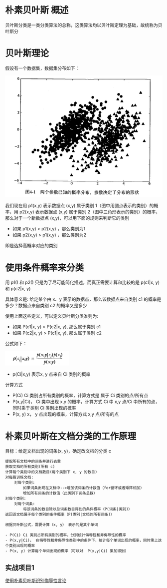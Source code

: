 # 朴素贝叶斯 概述
贝叶斯分类是一类分类算法的总称，这类算法均以贝叶斯定理为基础，故统称为贝叶斯分


# 贝叶斯理论
假设有一个数据集，数据集分布如下：

![](./images/%E6%9C%B4%E7%B4%A0%E8%B4%9D%E5%8F%B6%E6%96%AF%E7%A4%BA%E4%BE%8B%E6%95%B0%E6%8D%AE%E5%88%86%E5%B8%83.png)

我们现在用 p1(x,y) 表示数据点 (x,y) 属于类别 1（图中用圆点表示的类别）的概率，用 p2(x,y) 表示数据点 (x,y) 属于类别 2（图中三角形表示的类别）的概率，那么对于一个新数据点 (x,y)，可以用下面的规则来判断它的类别
- 如果 p1(x,y) > p2(x,y) ，那么类别为1
- 如果 p2(x,y) > p1(x,y) ，那么类别为2

即是选择高概率对应的类别



# 使用条件概率来分类
用 p1() 和 p2() 只是为了尽可能简化描述，而真正需要计算和比较的是 p(c1|x, y) 和 p(c2|x, y)

具体意义是: 给定某个由 x、y 表示的数据点，那么该数据点来自类别 c1 的概率是多少？数据点来自类别 c2 的概率又是多少

使用上面这些定义，可以定义贝叶斯分类准则为:
- 如果 P(c1|x, y) > P(c2|x, y), 那么属于类别 c1
- 如果 P(c2|x, y) > P(c1|x, y), 那么属于类别 c2

公式如下：  

![](./images/NB_5.png)

- p(Ci|x,y) 表示x, y 点来自 Ci 类别的概率

计算方式
- P(Ci) Ci 类别占所有类别的概率，计算方式是 属于 Ci 类别的点/所有点
- P(x,y|Ci)， Ci 类中出现 x,y 的概率，计算方式 Ci 中 x,y 点/Ci 中所有的点，同时乘于类别 Ci 类别出现的概率
- P(x, y) x， y 点出现的概率，计算方式 x,y 点/所有的点





# 朴素贝叶斯在文档分类的工作原理

目标：给定文档出现的词条(x, y)，确定改文档的分类 c
```
提取所有文档中的词条并进行去重
获取文档的所有类别(所有 c)
计算每个类别中的文档数目(每个类别下 x, y 的数目)
对每篇训练文档: 
    对每个类别: 
        如果词条出现在文档中-->增加该词条的计数值（for循环或者矩阵相加）
        增加所有词条的计数值（此类别下词条总数）
对每个类别: 
    对每个词条: 
        将该词条的数目除以总词条数目得到的条件概率（P(词条|类别)）
返回该文档属于每个类别的条件概率（P(类别|文档的所有词条)）

根据贝叶斯公式，需要计算（x, y） 表示的是某个单词

- P(Ci) Ci 类别占所有类别的概率，分别统计侮辱性和非侮辱性的概率
- P(x,y|Ci)， 在侮辱性和非侮辱性类别中的条件下，统计每个单词出现的概率，同时乘上这个类别出现的概率
- P(x, y) 计算每个单词出现的概率（可以对  P(x,y|Ci) 累加得到）

```


## 实战项目1
[使用朴素贝叶斯识别侮辱性言论](./insulting_word_classify.py)
